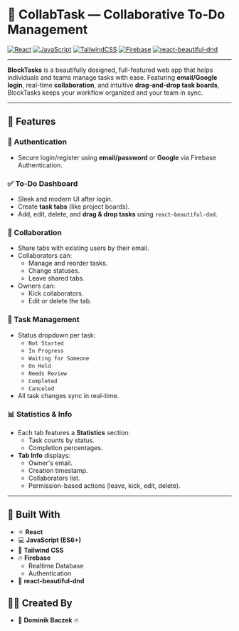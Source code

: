 # 📝 CollabTask — Collaborative To-Do Management

[![React](https://img.shields.io/badge/React-20232A?style=for-the-badge&logo=react&logoColor=61DAFB)](https://reactjs.org/)
[![JavaScript](https://img.shields.io/badge/JavaScript-F7DF1E?style=for-the-badge&logo=javascript&logoColor=000)](https://developer.mozilla.org/en-US/docs/Web/JavaScript)
[![TailwindCSS](https://img.shields.io/badge/Tailwind_CSS-38B2AC?style=for-the-badge&logo=tailwind-css&logoColor=white)](https://tailwindcss.com/)
[![Firebase](https://img.shields.io/badge/Firebase-ffca28?style=for-the-badge&logo=firebase&logoColor=black)](https://firebase.google.com/)
[![react-beautiful-dnd](https://img.shields.io/badge/Drag%20%26%20Drop-react--beautiful--dnd-blue?style=for-the-badge)](https://github.com/atlassian/react-beautiful-dnd)

---

**BlockTasks** is a beautifully designed, full-featured web app that helps individuals and teams manage tasks with ease. Featuring **email/Google login**, real-time **collaboration**, and intuitive **drag-and-drop task boards**, BlockTasks keeps your workflow organized and your team in sync.

---

## 🌟 Features

### 🔐 Authentication
- Secure login/register using **email/password** or **Google** via Firebase Authentication.

### ✅ To-Do Dashboard
- Sleek and modern UI after login.
- Create **task tabs** (like project boards).
- Add, edit, delete, and **drag & drop tasks** using `react-beautiful-dnd`.

### 👥 Collaboration
- Share tabs with existing users by their email.
- Collaborators can:
  - Manage and reorder tasks.
  - Change statuses.
  - Leave shared tabs.
- Owners can:
  - Kick collaborators.
  - Edit or delete the tab.

### 🔄 Task Management
- Status dropdown per task:
  - `Not Started`
  - `In Progress`
  - `Waiting for Someone`
  - `On Hold`
  - `Needs Review`
  - `Completed`
  - `Canceled`
- All task changes sync in real-time.

### 📊 Statistics & Info
- Each tab features a **Statistics** section:
  - Task counts by status.
  - Completion percentages.
- **Tab Info** displays:
  - Owner's email.
  - Creation timestamp.
  - Collaborators list.
  - Permission-based actions (leave, kick, edit, delete).

---

## 🧪 Built With

- ⚛️ **React**
- 💻 **JavaScript (ES6+)**
- 🎨 **Tailwind CSS**
- 🔥 **Firebase**
  - Realtime Database
  - Authentication
- 🧩 **react-beautiful-dnd**

## 🙋‍♂️ Created By
- 🎨 **Dominik Baczek** 🔥

